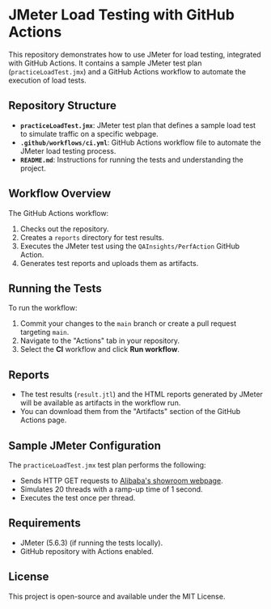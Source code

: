 # JMeter Load Testing with GitHub Actions

This repository demonstrates how to use JMeter for load testing, integrated with GitHub Actions. It contains a sample JMeter test plan (`practiceLoadTest.jmx`) and a GitHub Actions workflow to automate the execution of load tests.

## Repository Structure

- **`practiceLoadTest.jmx`**: JMeter test plan that defines a sample load test to simulate traffic on a specific webpage.
- **`.github/workflows/ci.yml`**: GitHub Actions workflow file to automate the JMeter load testing process.
- **`README.md`**: Instructions for running the tests and understanding the project.

## Workflow Overview

The GitHub Actions workflow:
1. Checks out the repository.
2. Creates a `reports` directory for test results.
3. Executes the JMeter test using the `QAInsights/PerfAction` GitHub Action.
4. Generates test reports and uploads them as artifacts.

## Running the Tests

To run the workflow:
1. Commit your changes to the `main` branch or create a pull request targeting `main`.
2. Navigate to the "Actions" tab in your repository.
3. Select the **CI** workflow and click **Run workflow**.

## Reports

- The test results (`result.jtl`) and the HTML reports generated by JMeter will be available as artifacts in the workflow run. 
- You can download them from the "Artifacts" section of the GitHub Actions page.

## Sample JMeter Configuration

The `practiceLoadTest.jmx` test plan performs the following:
- Sends HTTP GET requests to [Alibaba's showroom webpage](https://www.alibaba.com/showroom/alibaba-online-shopping-website.html).
- Simulates 20 threads with a ramp-up time of 1 second.
- Executes the test once per thread.

## Requirements

- JMeter (5.6.3) (if running the tests locally).
- GitHub repository with Actions enabled.

## License

This project is open-source and available under the MIT License.
